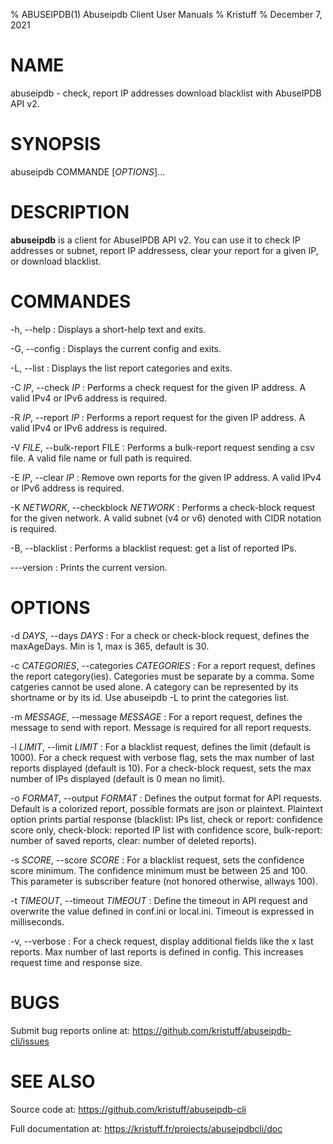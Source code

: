 % ABUSEIPDB(1) Abuseipdb Client User Manuals
% Kristuff 
% December 7, 2021

# NAME

abuseipdb - check, report IP addresses download blacklist with AbuseIPDB API v2.

# SYNOPSIS

abuseipdb COMMANDE [*OPTIONS*]...

# DESCRIPTION

**abuseipdb** is a client for AbuseIPDB API v2. You can use it to check IP addresses or subnet, 
report IP addressess, clear your report for a given IP, or download blacklist. 

# COMMANDES

-h, \--help
:   Displays a short-help text and exits.

-G, \--config
:   Displays the current config and exits.

-L, \--list
:   Displays the list report categories and exits.

-C *IP*, \--check *IP*
:   Performs a check request for the given IP address. A valid IPv4 or IPv6 address is required.

-R *IP*, \--report *IP*
:   Performs a report request for the given IP address. A valid IPv4 or IPv6 address is required.

-V *FILE*, \--bulk-report FILE
:   Performs a bulk-report request sending a csv file. A valid file name or full path is required.

-E *IP*, \--clear *IP*
:   Remove own reports for the given IP address. A valid IPv4 or IPv6 address is required.

-K *NETWORK*, \--checkblock *NETWORK*
:   Performs a check-block request for the given network. A valid subnet (v4 or v6) denoted with 
    CIDR notation is required.

-B, \--blacklist
:   Performs a blacklist request: get a list of reported IPs.

\---version
:   Prints the current version.


# OPTIONS

-d *DAYS*, \--days *DAYS*
:   For a check or check-block request, defines the maxAgeDays. Min is 1, max is 365, default is 30.

-c *CATEGORIES*, \--categories *CATEGORIES*
:   For a report request, defines the report category(ies). Categories must be separate by a comma. 
    Some catgeries cannot be used alone. A category can be represented by its shortname or by its id. 
    Use abuseipdb -L to print the categories list.

-m *MESSAGE*, \--message *MESSAGE*
:   For a report request, defines the message to send with report. Message is required for all report 
    requests.

-l *LIMIT*, \--limit *LIMIT*
:   For a blacklist request, defines the limit (default is 1000). For a check request with verbose flag, 
    sets the max number of last reports displayed (default is 10). For a check-block request, sets the 
    max number of IPs displayed (default is 0 mean no limit).

-o *FORMAT*, \--output *FORMAT*
:   Defines the output format for API requests. Default is a colorized report, possible formats are 
    json or plaintext. Plaintext option prints partial response (blacklist: IPs list, check or report: 
    confidence score only, check-block: reported IP list with confidence score, bulk-report: 
    number of saved reports, clear: number of deleted reports).

-s *SCORE*, \--score *SCORE*
:   For a blacklist request, sets the confidence score minimum. The confidence minimum must be between 
    25 and 100. This parameter is subscriber feature (not honored otherwise, allways 100).

-t *TIMEOUT*, \--timeout *TIMEOUT*
:   Define the timeout in API request and overwrite the value defined in conf.ini or local.ini.
    Timeout is expressed in milliseconds.

-v, \--verbose
:   For a check request, display additional fields like the x last reports. Max number of last reports 
    is defined in config. This increases request time and response size.

# BUGS

Submit bug reports online at: <https://github.com/kristuff/abuseipdb-cli/issues>

# SEE ALSO

Source code at: <https://github.com/kristuff/abuseipdb-cli>

Full documentation at: <https://kristuff.fr/projects/abuseipdbcli/doc>

